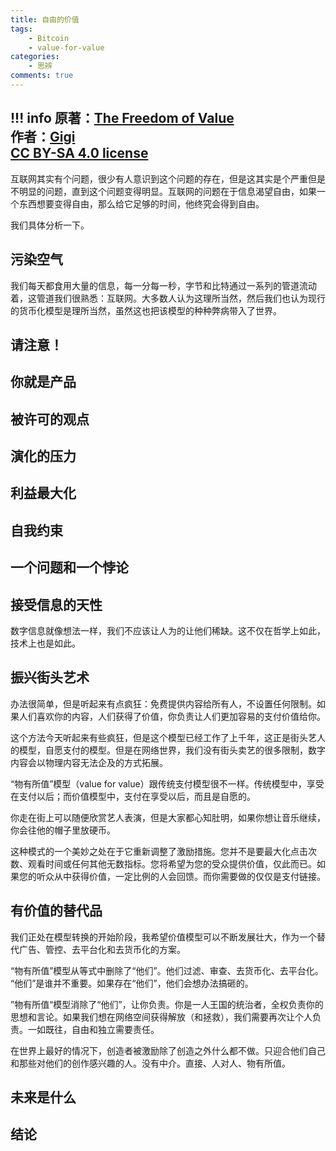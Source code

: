 ```yaml
---
title: 自由的价值
tags:
    - Bitcoin
    - value-for-value
categories:
    - 思辨
comments: true
---
```


!!! info
    原著：[The Freedom of Value](https://dergigi.com/2021/12/30/the-freedom-of-value/)  
    作者：[Gigi](https://dergigi.com/)  
    [CC BY-SA 4.0 license](https://creativecommons.org/licenses/by-sa/4.0/)  
---

互联网其实有个问题，很少有人意识到这个问题的存在，但是这其实是个严重但是不明显的问题，直到这个问题变得明显。互联网的问题在于信息渴望自由，如果一个东西想要变得自由，那么给它足够的时间，他终究会得到自由。

我们具体分析一下。

## 污染空气

我们每天都食用大量的信息，每一分每一秒，字节和比特通过一系列的管道流动着，这管道我们很熟悉：互联网。大多数人认为这理所当然，然后我们也认为现行的货币化模型是理所当然，虽然这也把该模型的种种弊病带入了世界。

## 请注意！

## 你就是产品

## 被许可的观点

## 演化的压力

## 利益最大化

## 自我约束

## 一个问题和一个悖论

## 接受信息的天性

数字信息就像想法一样，我们不应该让人为的让他们稀缺。这不仅在哲学上如此，技术上也是如此。

## 振兴街头艺术

办法很简单，但是听起来有点疯狂：免费提供内容给所有人，不设置任何限制。如果人们喜欢你的内容，人们获得了价值，你负责让人们更加容易的支付价值给你。

这个方法今天听起来有些疯狂，但是这个模型已经工作了上千年，这正是街头艺人的模型，自愿支付的模型。但是在网络世界，我们没有街头卖艺的很多限制，数字内容会以物理内容无法企及的方式拓展。

“物有所值”模型（value for value）跟传统支付模型很不一样。传统模型中，享受在支付以后；而价值模型中，支付在享受以后，而且是自愿的。

你走在街上可以随便欣赏艺人表演，但是大家都心知肚明，如果你想让音乐继续，你会往他的帽子里放硬币。

这种模式的一个美妙之处在于它重新调整了激励措施。您并不是要最大化点击次数、观看时间或任何其他无数指标。您将希望为您的受众提供价值，仅此而已。如果您的听众从中获得价值，一定比例的人会回馈。而你需要做的仅仅是支付链接。

## 有价值的替代品

我们正处在模型转换的开始阶段，我希望价值模型可以不断发展壮大，作为一个替代广告、管控、去平台化和去货币化的方案。

“物有所值”模型从等式中删除了“他们”。他们过滤、审查、去货币化、去平台化。 “他们”是谁并不重要。如果存在“他们”，他们会想办法搞砸的。

”物有所值“模型消除了“他们”，让你负责。你是一人王国的统治者，全权负责你的思想和言论。如果我们想在网络空间获得解放（和拯救），我们需要再次让个人负责。一如既往，自由和独立需要责任。

在世界上最好的情况下，创造者被激励除了创造之外什么都不做。只迎合他们自己和那些对他们的创作感兴趣的人。没有中介。直接、人对人、物有所值。

## 未来是什么


## 结论

